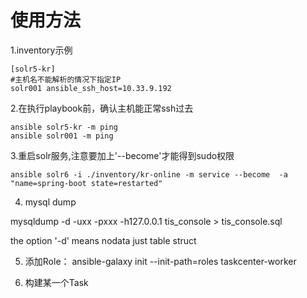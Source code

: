 # 使用方法
1.inventory示例
```
[solr5-kr]
#主机名不能解析的情况下指定IP
solr001 ansible_ssh_host=10.33.9.192
```

2.在执行playbook前，确认主机能正常ssh过去
```
ansible solr5-kr -m ping
ansible solr001 -m ping
```

3.重启solr服务,注意要加上'--become'才能得到sudo权限

```
ansible solr6 -i ./inventory/kr-online -m service --become  -a "name=spring-boot state=restarted"
```


4. mysql dump 

mysqldump -d -uxx -pxxx -h127.0.0.1  tis_console > tis_console.sql

the option '-d' means nodata just table struct

5. 添加Role： ansible-galaxy init --init-path=roles taskcenter-worker

6. 构建某一个Task


